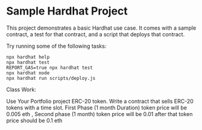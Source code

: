 # Sample Hardhat Project

This project demonstrates a basic Hardhat use case. It comes with a sample contract, a test for that contract, and a script that deploys that contract.

Try running some of the following tasks:

```shell
npx hardhat help
npx hardhat test
REPORT_GAS=true npx hardhat test
npx hardhat node
npx hardhat run scripts/deploy.js
```

Class Work:

Use Your Portfolio project ERC-20 token.
Write a contract that sells ERC-20 tokens with a time slot. First Phase (1 month Duration) token price will be 0.005 eth ,
Second phase (1 month) token price will be 0.01 after that token price should be 0.1 eth